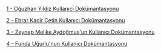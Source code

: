 
[1 - Oğuzhan Yıldiz Kullanıcı Dokümantasyonu](https://app.gitbook.com/invite/d5RT5necW2HidRXMOsJY/8UYQTAnm4qAaDGraLJsk)

[2 - Ebrar Kadir Çetin Kullanıcı Dokümantasyonu](https://app.gitbook.com/invite/d5RT5necW2HidRXMOsJY/5ncOVsF9q6O363yI3LkA)

[3 - Zeynep Melike Aydoğmuş'un Kullanıcı Dokümantasyonu](https://fundaaugurluu.gitbook.io/zeynep-melike-aydogmusun-kullanici-dokuemantasyonu/)

[4 - Funda Uğurlu'nun Kullanıcı Dokümantasyonu](https://app.gitbook.com/invite/d5RT5necW2HidRXMOsJY/2kTikf7IfUiqsVsuSba3)